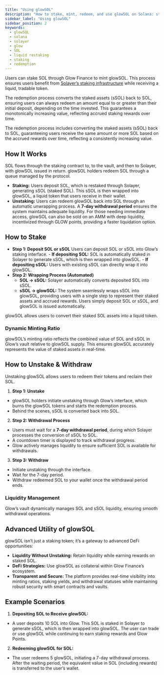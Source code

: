 ```yaml
---
title: "Using glowSOL"
description: "How to stake, mint, redeem, and use glowSOL on Solana: staking flow, 7-day withdrawal, liquidity, and DeFi utility."
sidebar_label: "Using glowSOL"
sidebar_position: 2
keywords:
  - glowSOL
  - solana
  - solayer
  - glow
  - SOL
  - liquid restaking
  - staking
  - redemption
---
```


Users can stake SOL through Glow Finance to mint glowSOL. This process ensures users benefit from [Solayer’s staking infrastructure](https://docs.solayer.org/getting-started/introduction) while receiving a liquid, tradable token.

The redemption process converts the staked assets (sSOL) back to SOL, ensuring users can always redeem an amount equal to or greater than their initial deposit, depending on the time invested. This guarantees a monotonically increasing value, reflecting accrued staking rewards over time.

The redemption process includes converting the staked assets (sSOL) back to SOL, guaranteeing users receive the same amount or more SOL based on the accrued rewards over time, reflecting a consistently increasing value.

## How It Works

SOL flows through the staking contract to, to the vault, and then to Solayer, with glowSOL issued in return. glowSOL holders redeem SOL through a queue managed by the protocol.

- **Staking:** Users deposit SOL, which is restaked through Solayer, generating sSOL (staked SOL). This sSOL is then wrapped into glowSOL, a liquid token that users receive in their wallet.
- **Unstaking:** Users can redeem glowSOL back into SOL through an automatic unwrapping process. A **7-day withdrawal period** ensures the system maintains adequate liquidity. For those needing immediate access, glowSOL can also be sold on an AMM with deep liquidity, incentivized through GLOW points, providing a faster liquidation option.

## How to Stake

- **Step 1: Deposit SOL or sSOL**
  Users can deposit SOL or sSOL into Glow’s staking interface. - **If depositing SOL:**
  SOL is automatically staked in Solayer to generate sSOL, which is then wrapped into glowSOL. - **If depositing sSOL:**
  Users with existing sSOL can directly wrap it into glowSOL.
- **Step 2: Wrapping Process (Automated)**
  - **SOL → sSOL:** Solayer automatically converts deposited SOL into sSOL.
  - **sSOL → glowSOL:** The system seamlessly wraps sSOL into glowSOL, providing users with a single step to represent their staked assets and accrued rewards. Users simply deposit SOL or sSOL, and glowSOL is issued automatically.

glowSOL allows users to convert their staked SOL assets into a liquid token.

### Dynamic Minting Ratio

glowSOL’s minting ratio reflects the combined value of SOL and sSOL in Glow’s vault relative to glowSOL supply. This ensures glowSOL accurately represents the value of staked assets in real-time.

## How to Unstake & Withdraw

Unstaking glowSOL allows users to redeem their tokens and reclaim their SOL.

1. **Step 1: Unstake**

- glowSOL holders initiate unstaking through Glow’s interface, which burns the glowSOL tokens and starts the redemption process.
- Behind the scenes, sSOL is converted back into SOL.

2. **Step 2: Withdrawal Process**

- Users must wait for a **7-day withdrawal period**, during which Solayer processes the conversion of sSOL to SOL.
- A countdown timer is displayed to track withdrawal progress.
- Glow actively manages liquidity to ensure sufficient SOL is available for withdrawals.

3. **Step 3: Withdraw**

- Initiate unstaking through the interface.
- Wait for the 7-day period.
- Withdraw redeemed SOL to your wallet once the withdrawal period ends.

### Liquidity Management

Glow’s vault dynamically manages SOL and sSOL liquidity, ensuring smooth withdrawal operations.

## Advanced Utility of glowSOL

glowSOL isn’t just a staking token; it’s a gateway to advanced DeFi opportunities:

- **Liquidity Without Unstaking:** Retain liquidity while earning rewards on staked SOL.
- **DeFi Strategies:** Use glowSOL as collateral within Glow Finance’s ecosystem.
- **Transparent and Secure:** The platform provides real-time visibility into minting ratios, staking yields, and withdrawal statuses while maintaining robust security with smart contracts and vaults.

## Example Scenarios

1. **Depositing SOL to Receive glowSOL:**

- A user deposits 10 SOL into Glow. This SOL is staked in Solayer to generate sSOL, which is then wrapped into glowSOL. The user can trade or use glowSOL while continuing to earn staking rewards and Glow Points.

2. **Redeeming glowSOL for SOL:**

- The user redeems 5 glowSOL, initiating a 7-day withdrawal process. After the waiting period, the equivalent value in SOL (including rewards) is transferred to the user’s wallet.
